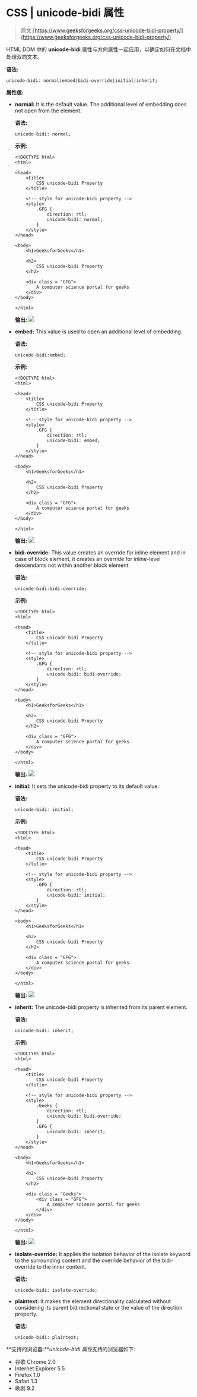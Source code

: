 # CSS | unicode-bidi 属性

> 原文:[https://www.geeksforgeeks.org/css-unicode-bidi-property/](https://www.geeksforgeeks.org/css-unicode-bidi-property/)

HTML DOM 中的 **unicode-bidi** 属性与方向属性一起应用，以确定如何在文档中处理双向文本。

**语法:**

```
unicode-bidi: normal|embed|bidi-override|initial|inherit;
```

**属性值:**

*   **normal:** It is the default value. The additional level of embedding does not open from the element.

    **语法:**

    ```
    unicode-bidi: normal;
    ```

    **示例:**

    ```
    <!DOCTYPE html>
    <html>

    <head>
        <title>
            CSS unicode-bidi Property
        </title>

        <!-- style for unicode-bidi property -->
        <style>
            .GFG {
                direction: rtl;
                unicode-bidi: normal;
            }
        </style>
    </head>

    <body>
        <h1>GeeksforGeeks</h1>

        <h2>
            CSS unicode-bidi Property
        </h2>

        <div class = "GFG">
            A computer science portal for geeks
        </div>
    </body>

    </html>                    
    ```

    **输出:**
    ![](img/4f9bf6c3d85333d122c985f4e9fc7ea3.png)

*   **embed:** This value is used to open an additional level of embedding.

    **语法:**

    ```
    unicode-bidi:embed;
    ```

    **示例:**

    ```
    <!DOCTYPE html>
    <html>

    <head>
        <title>
            CSS unicode-bidi Property
        </title>

        <!-- style for unicode-bidi property -->
        <style>
            .GFG {
                direction: rtl;
                unicode-bidi: embed;
            }
        </style>
    </head>

    <body>
        <h1>GeeksforGeeks</h1>

        <h2>
            CSS unicode-bidi Property
        </h2>

        <div class = "GFG">
            A computer science portal for geeks
        </div>
    </body>

    </html>                    
    ```

    **输出:**
    ![](img/4f9bf6c3d85333d122c985f4e9fc7ea3.png)

*   **bidi-override:** This value creates an override for inline element and in case of block element, it creates an override for inline-level descendants not within another block element.

    **语法:**

    ```
    unicode-bidi:bidi-override;
    ```

    **示例:**

    ```
    <!DOCTYPE html>
    <html>

    <head>
        <title>
            CSS unicode-bidi Property
        </title>

        <!-- style for unicode-bidi property -->
        <style>
            .GFG {
                direction: rtl;
                unicode-bidi: bidi-override;
            }
        </style>
    </head>

    <body>
        <h1>GeeksforGeeks</h1>

        <h2>
            CSS unicode-bidi Property
        </h2>

        <div class = "GFG">
            A computer science portal for geeks
        </div>
    </body>

    </html>                    
    ```

    **输出:**
    ![](img/d917a066ebbc61e660ba36bd73af2b01.png)

*   **initial:** It sets the unicode-bidi property to its default value.

    **语法:**

    ```
    unicode-bidi: initial;
    ```

    **示例:**

    ```
    <!DOCTYPE html>
    <html>

    <head>
        <title>
            CSS unicode-bidi Property
        </title>

        <!-- style for unicode-bidi property -->
        <style>
            .GFG {
                direction: rtl;
                unicode-bidi: initial;
            }
        </style>
    </head>

    <body>
        <h1>GeeksforGeeks</h1>

        <h2>
            CSS unicode-bidi Property
        </h2>

        <div class = "GFG">
            A computer science portal for geeks
        </div>
    </body>

    </html>                    
    ```

    **输出:**
    ![](img/4f9bf6c3d85333d122c985f4e9fc7ea3.png)

*   **inherit:** The unicode-bidi property is inherited from its parent element.

    **语法:**

    ```
    unicode-bidi: inherit;
    ```

    **示例:**

    ```
    <!DOCTYPE html>
    <html>

    <head>
        <title>
            CSS unicode-bidi Property
        </title>

        <!-- style for unicode-bidi property -->
        <style>
            .Geeks {
                direction: rtl;
                unicode-bidi: bidi-override;
            }
            .GFG {
                unicode-bidi: inherit;
            }
        </style>
    </head>

    <body>
        <h1>GeeksforGeeks</h1>

        <h2>
            CSS unicode-bidi Property
        </h2>

        <div class = "Geeks">
            <div class = "GFG">
                A computer science portal for geeks
            </div>
        </div>
    </body>

    </html>                    
    ```

    **输出:**
    ![](img/d917a066ebbc61e660ba36bd73af2b01.png)

*   **isolate-override:** It applies the isolation behavior of the isolate keyword to the surrounding content and the override behavior of the bidi-override to the inner content.

    **语法:**

    ```
    unicode-bidi: isolate-override;
    ```

*   **plaintext:** It makes the element directionality calculated without considering its parent bidirectional state or the value of the direction property.

    **语法:**

    ```
    unicode-bidi: plaintext;
    ```

**支持的浏览器:***unicode-bidi 属性*支持的浏览器如下:

*   谷歌 Chrome 2.0
*   Internet Explorer 5.5
*   Firefox 1.0
*   Safari 1.3
*   歌剧 9.2